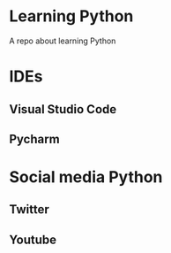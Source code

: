 # Learning Python
A repo about learning Python


# IDEs

## Visual Studio Code

## Pycharm


# Social media Python
## Twitter

## Youtube


